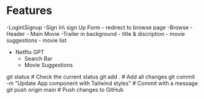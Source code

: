 # Features

-Login\Signup
-Sign In\ sign Up Form - redirect to browse page
-Browse - Header - Main Movie
-Trailer in background - title & discription - movie suggestions - movie list

- Netflix GPT
  - Search Bar
  - Movie Suggestions

git status # Check the current status
git add . # Add all changes
git commit -m "Update App component with Tailwind styles" # Commit with a message
git push origin main # Push changes to GitHub

